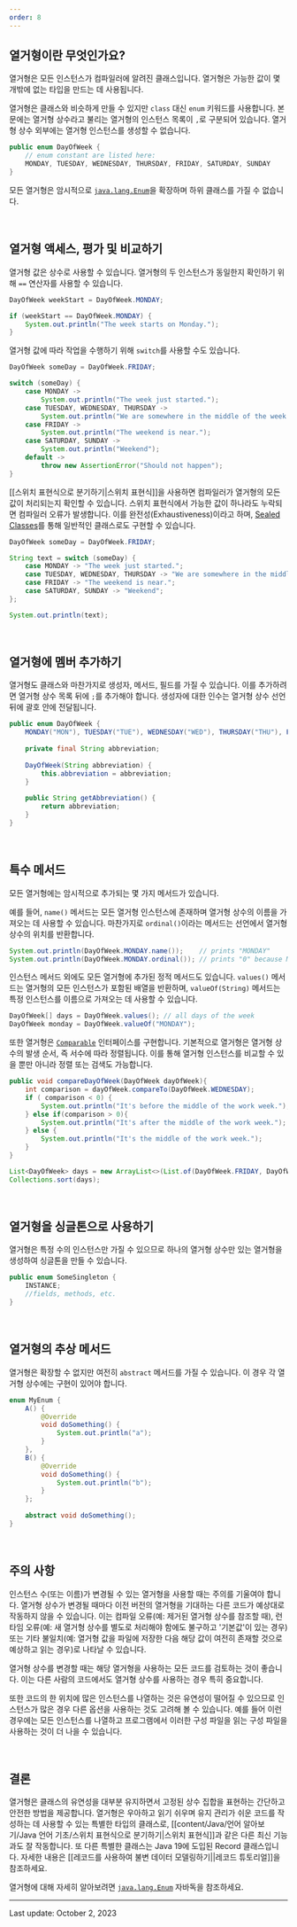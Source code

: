 ```yaml
---
order: 8
---
```

## 열거형이란 무엇인가요?

열거형은 모든 인스턴스가 컴파일러에 알려진 클래스입니다. 열거형은 가능한 값이 몇 개밖에 없는 타입을 만드는 데 사용됩니다.

열거형은 클래스와 비슷하게 만들 수 있지만 `class` 대신 `enum` 키워드를 사용합니다. 본문에는 열거형 상수라고 불리는 열거형의 인스턴스 목록이 `,`로 구분되어 있습니다. 열거형 상수 외부에는 열거형 인스턴스를 생성할 수 없습니다.

```java
public enum DayOfWeek {
    // enum constant are listed here:
    MONDAY, TUESDAY, WEDNESDAY, THURSDAY, FRIDAY, SATURDAY, SUNDAY
}
```

모든 열거형은 암시적으로 [`java.lang.Enum`](https://docs.oracle.com/en/java/javase/22/docs/api/java.base/java/lang/Enum.html)을 확장하며 하위 클래스를 가질 수 없습니다.

 

## 열거형 액세스, 평가 및 비교하기

열거형 값은 상수로 사용할 수 있습니다. 열거형의 두 인스턴스가 동일한지 확인하기 위해 `==` 연산자를 사용할 수 있습니다.

```java
DayOfWeek weekStart = DayOfWeek.MONDAY;

if (weekStart == DayOfWeek.MONDAY) {
    System.out.println("The week starts on Monday.");
}
```

열거형 값에 따라 작업을 수행하기 위해 `switch`를 사용할 수도 있습니다.

```java
DayOfWeek someDay = DayOfWeek.FRIDAY;

switch (someDay) {
    case MONDAY ->
        System.out.println("The week just started.");
    case TUESDAY, WEDNESDAY, THURSDAY ->
        System.out.println("We are somewhere in the middle of the week.");
    case FRIDAY ->
        System.out.println("The weekend is near.");
    case SATURDAY, SUNDAY ->
        System.out.println("Weekend");
    default ->
        throw new AssertionError("Should not happen");
}
```

[[스위치 표현식으로 분기하기|스위치 표현식]]을 사용하면 컴파일러가 열거형의 모든 값이 처리되는지 확인할 수 있습니다. 스위치 표현식에서 가능한 값이 하나라도 누락되면 컴파일러 오류가 발생합니다. 이를 완전성(Exhaustiveness)이라고 하며, [Sealed Classes](https://openjdk.org/jeps/409)를 통해 일반적인 클래스로도 구현할 수 있습니다.

```java
DayOfWeek someDay = DayOfWeek.FRIDAY;

String text = switch (someDay) {
    case MONDAY -> "The week just started.";
    case TUESDAY, WEDNESDAY, THURSDAY -> "We are somewhere in the middle of the week.";
    case FRIDAY -> "The weekend is near.";
    case SATURDAY, SUNDAY -> "Weekend";
};

System.out.println(text);
```

 

## 열거형에 멤버 추가하기

열거형도 클래스와 마찬가지로 생성자, 메서드, 필드를 가질 수 있습니다. 이를 추가하려면 열거형 상수 목록 뒤에 `;`를 추가해야 합니다. 생성자에 대한 인수는 열거형 상수 선언 뒤에 괄호 안에 전달됩니다.

```java
public enum DayOfWeek {
    MONDAY("MON"), TUESDAY("TUE"), WEDNESDAY("WED"), THURSDAY("THU"), FRIDAY("FRI"), SATURDAY("SAT"), SUNDAY("SUN");
    
    private final String abbreviation;
    
    DayOfWeek(String abbreviation) {
        this.abbreviation = abbreviation;
    }
    
    public String getAbbreviation() {
        return abbreviation;
    }
}
```

 

## 특수 메서드

모든 열거형에는 암시적으로 추가되는 몇 가지 메서드가 있습니다.

예를 들어, `name()` 메서드는 모든 열거형 인스턴스에 존재하며 열거형 상수의 이름을 가져오는 데 사용할 수 있습니다. 마찬가지로 `ordinal()`이라는 메서드는 선언에서 열거형 상수의 위치를 반환합니다.

```java
System.out.println(DayOfWeek.MONDAY.name());    // prints "MONDAY"
System.out.println(DayOfWeek.MONDAY.ordinal()); // prints "0" because MONDAY is the first constant in the DayOfWeek enum
```

인스턴스 메서드 외에도 모든 열거형에 추가된 정적 메서드도 있습니다.  `values()` 메서드는 열거형의 모든 인스턴스가 포함된 배열을 반환하며, `valueOf(String)` 메서드는 특정 인스턴스를 이름으로 가져오는 데 사용할 수 있습니다.

```java
DayOfWeek[] days = DayOfWeek.values(); // all days of the week
DayOfWeek monday = DayOfWeek.valueOf("MONDAY");
```

또한 열거형은 [`Comparable`](https://docs.oracle.com/en/java/javase/22/docs/api/java.base/java/lang/Comparable.html) 인터페이스를 구현합니다. 기본적으로 열거형은 열거형 상수의 발생 순서, 즉 서수에 따라 정렬됩니다. 이를 통해 열거형 인스턴스를 비교할 수 있을 뿐만 아니라 정렬 또는 검색도 가능합니다.

```java
public void compareDayOfWeek(DayOfWeek dayOfWeek){
    int comparison = dayOfWeek.compareTo(DayOfWeek.WEDNESDAY);
    if ( comparison < 0) {
        System.out.println("It's before the middle of the work week.");
    } else if(comparison > 0){
        System.out.println("It's after the middle of the work week.");
    } else {
        System.out.println("It's the middle of the work week.");
    }
}
```

```java
List<DayOfWeek> days = new ArrayList<>(List.of(DayOfWeek.FRIDAY, DayOfWeek.TUESDAY, DayOfWeek.SATURDAY));
Collections.sort(days);
```

 

## 열거형을 싱글톤으로 사용하기

열거형은 특정 수의 인스턴스만 가질 수 있으므로 하나의 열거형 상수만 있는 열거형을 생성하여 싱글톤을 만들 수 있습니다.

```java
public enum SomeSingleton {
    INSTANCE;
    //fields, methods, etc.
}
```

 

## 열거형의 추상 메서드

열거형은 확장할 수 없지만 여전히 `abstract` 메서드를 가질 수 있습니다. 이 경우 각 열거형 상수에는 구현이 있어야 합니다.

```java
enum MyEnum {
    A() {
        @Override
        void doSomething() {
            System.out.println("a");
        }
    },
    B() {
        @Override
        void doSomething() {
            System.out.println("b");
        }
    };
    
    abstract void doSomething();
}
```

 

## 주의 사항

인스턴스 수(또는 이름)가 변경될 수 있는 열거형을 사용할 때는 주의를 기울여야 합니다. 열거형 상수가 변경될 때마다 이전 버전의 열거형을 기대하는 다른 코드가 예상대로 작동하지 않을 수 있습니다. 이는 컴파일 오류(예: 제거된 열거형 상수를 참조할 때), 런타임 오류(예: 새 열거형 상수를 별도로 처리해야 함에도 불구하고 '기본값'이 있는 경우) 또는 기타 불일치(예: 열거형 값을 파일에 저장한 다음 해당 값이 여전히 존재할 것으로 예상하고 읽는 경우)로 나타날 수 있습니다.

열거형 상수를 변경할 때는 해당 열거형을 사용하는 모든 코드를 검토하는 것이 좋습니다. 이는 다른 사람의 코드에서도 열거형 상수를 사용하는 경우 특히 중요합니다.

또한 코드의 한 위치에 많은 인스턴스를 나열하는 것은 유연성이 떨어질 수 있으므로 인스턴스가 많은 경우 다른 옵션을 사용하는 것도 고려해 볼 수 있습니다. 예를 들어 이런 경우에는 모든 인스턴스를 나열하고 프로그램에서 이러한 구성 파일을 읽는 구성 파일을 사용하는 것이 더 나을 수 있습니다.

 

## 결론

열거형은 클래스의 유연성을 대부분 유지하면서 고정된 상수 집합을 표현하는 간단하고 안전한 방법을 제공합니다. 열거형은 우아하고 읽기 쉬우며 유지 관리가 쉬운 코드를 작성하는 데 사용할 수 있는 특별한 타입의 클래스로, [[content/Java/언어 알아보기/Java 언어 기초/스위치 표현식으로 분기하기|스위치 표현식]]과 같은 다른 최신 기능과도 잘 작동합니다. 또 다른 특별한 클래스는 Java 19에 도입된 Record 클래스입니다. 자세한 내용은 [[레코드를 사용하여 불변 데이터 모델링하기||레코드 튜토리얼]]을 참조하세요.

열거형에 대해 자세히 알아보려면 [`java.lang.Enum`](https://docs.oracle.com/en/java/javase/22/docs/api/java.base/java/lang/Enum.html) 자바독을 참조하세요.

---
Last update: October 2, 2023